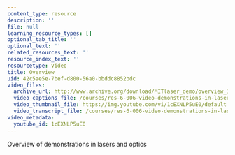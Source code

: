 ```yaml
---
content_type: resource
description: ''
file: null
learning_resource_types: []
optional_tab_title: ''
optional_text: ''
related_resources_text: ''
resource_index_text: ''
resourcetype: Video
title: Overview
uid: 42c5ae5e-7bef-d800-56a0-bbddc8852bdc
video_files:
  archive_url: http://www.archive.org/download/MITlaser_demo/overview_300k.mp4
  video_captions_file: /courses/res-6-006-video-demonstrations-in-lasers-and-optics-spring-2008/5c14b2709102524cb16732f58f422735_1cEXNLP5uE0.vtt
  video_thumbnail_file: https://img.youtube.com/vi/1cEXNLP5uE0/default.jpg
  video_transcript_file: /courses/res-6-006-video-demonstrations-in-lasers-and-optics-spring-2008/b0233861936a33ca5fe43067507fadd2_1cEXNLP5uE0.pdf
video_metadata:
  youtube_id: 1cEXNLP5uE0
---
```


Overview of demonstrations in lasers and optics